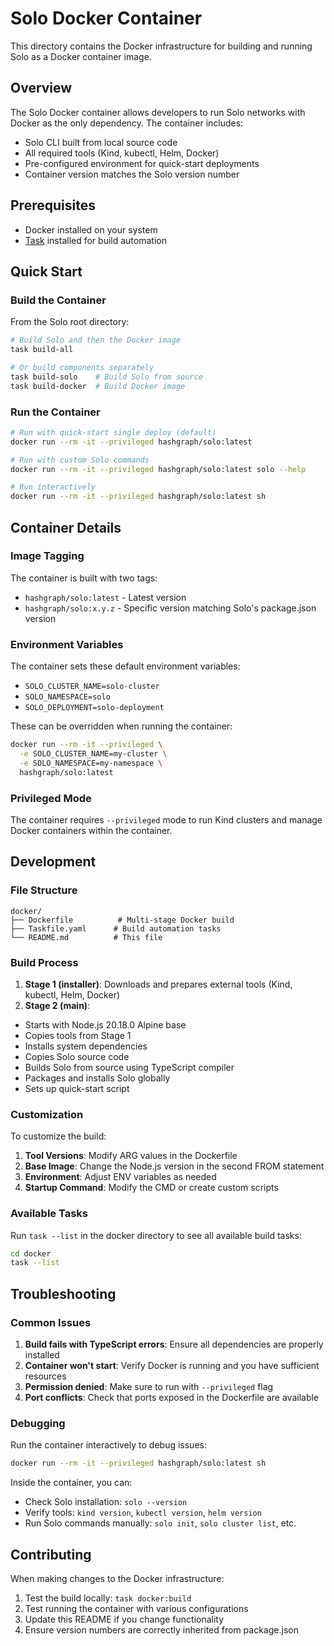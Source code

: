 # Solo Docker Container

This directory contains the Docker infrastructure for building and running Solo as a Docker container image.

## Overview

The Solo Docker container allows developers to run Solo networks with Docker as the only dependency. The container includes:

* Solo CLI built from local source code
* All required tools (Kind, kubectl, Helm, Docker)
* Pre-configured environment for quick-start deployments
* Container version matches the Solo version number

## Prerequisites

* Docker installed on your system
* [Task](https://taskfile.dev) installed for build automation

## Quick Start

### Build the Container

From the Solo root directory:

```bash
# Build Solo and then the Docker image
task build-all

# Or build components separately
task build-solo    # Build Solo from source
task build-docker  # Build Docker image
```

### Run the Container

```bash
# Run with quick-start single deploy (default)
docker run --rm -it --privileged hashgraph/solo:latest

# Run with custom Solo commands
docker run --rm -it --privileged hashgraph/solo:latest solo --help

# Run interactively
docker run --rm -it --privileged hashgraph/solo:latest sh
```

## Container Details

### Image Tagging

The container is built with two tags:

* `hashgraph/solo:latest` - Latest version
* `hashgraph/solo:x.y.z` - Specific version matching Solo's package.json version

### Environment Variables

The container sets these default environment variables:

* `SOLO_CLUSTER_NAME=solo-cluster`
* `SOLO_NAMESPACE=solo`
* `SOLO_DEPLOYMENT=solo-deployment`

These can be overridden when running the container:

```bash
docker run --rm -it --privileged \
  -e SOLO_CLUSTER_NAME=my-cluster \
  -e SOLO_NAMESPACE=my-namespace \
  hashgraph/solo:latest
```

### Privileged Mode

The container requires `--privileged` mode to run Kind clusters and manage Docker containers within the container.

## Development

### File Structure

```
docker/
├── Dockerfile          # Multi-stage Docker build
├── Taskfile.yaml      # Build automation tasks
└── README.md          # This file
```

### Build Process

1. **Stage 1 (installer)**: Downloads and prepares external tools (Kind, kubectl, Helm, Docker)
2. **Stage 2 (main)**:
* Starts with Node.js 20.18.0 Alpine base
* Copies tools from Stage 1
* Installs system dependencies
* Copies Solo source code
* Builds Solo from source using TypeScript compiler
* Packages and installs Solo globally
* Sets up quick-start script

### Customization

To customize the build:

1. **Tool Versions**: Modify ARG values in the Dockerfile
2. **Base Image**: Change the Node.js version in the second FROM statement
3. **Environment**: Adjust ENV variables as needed
4. **Startup Command**: Modify the CMD or create custom scripts

### Available Tasks

Run `task --list` in the docker directory to see all available build tasks:

```bash
cd docker
task --list
```

## Troubleshooting

### Common Issues

1. **Build fails with TypeScript errors**: Ensure all dependencies are properly installed
2. **Container won't start**: Verify Docker is running and you have sufficient resources
3. **Permission denied**: Make sure to run with `--privileged` flag
4. **Port conflicts**: Check that ports exposed in the Dockerfile are available

### Debugging

Run the container interactively to debug issues:

```bash
docker run --rm -it --privileged hashgraph/solo:latest sh
```

Inside the container, you can:

* Check Solo installation: `solo --version`
* Verify tools: `kind version`, `kubectl version`, `helm version`
* Run Solo commands manually: `solo init`, `solo cluster list`, etc.

## Contributing

When making changes to the Docker infrastructure:

1. Test the build locally: `task docker:build`
2. Test running the container with various configurations
3. Update this README if you change functionality
4. Ensure version numbers are correctly inherited from package.json
